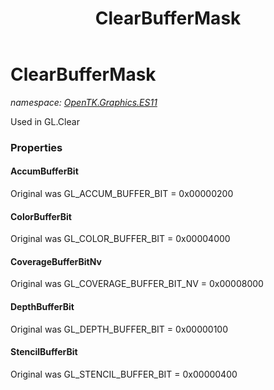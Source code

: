 ﻿---
title: ClearBufferMask
---

# ClearBufferMask
_namespace: [OpenTK.Graphics.ES11](N-OpenTK.Graphics.ES11.html)_

Used in GL.Clear



### Properties

#### AccumBufferBit
Original was GL_ACCUM_BUFFER_BIT = 0x00000200
#### ColorBufferBit
Original was GL_COLOR_BUFFER_BIT = 0x00004000
#### CoverageBufferBitNv
Original was GL_COVERAGE_BUFFER_BIT_NV = 0x00008000
#### DepthBufferBit
Original was GL_DEPTH_BUFFER_BIT = 0x00000100
#### StencilBufferBit
Original was GL_STENCIL_BUFFER_BIT = 0x00000400

